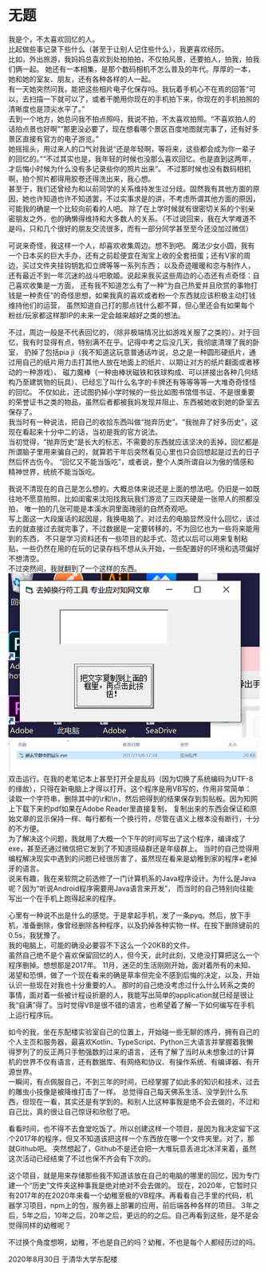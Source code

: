 无题
==========
我是个，不太喜欢回忆的人。  
比起做些事记录下些什么（甚至于让别人记住些什么），我更喜欢经历。  
比如，外出旅游，我妈妈总喜欢到处拍拍拍，不仅拍风景，还要拍人，拍我，拍我们俩一起。
她还有一本相集，是那个数码相机不怎么普及的年代。厚厚的一本，她和她的室友、朋友，还有各种各样的人一起。  
有一天她突然问我，能把这些相片电子化保存吗。我玩着手机心不在焉的回答“可以，去扫描一下就可以了，或者干脆用你现在的手机拍下来，你现在的手机拍照的清晰度也是顶尖水平了。”    
去到一个地方，她总问我不拍点照吗，我说不拍，不太喜欢拍照。“不喜欢拍人的话拍点景也好啊”“那更没必要了，现在想看哪个景区百度地图就完事了，还有好多景区直接有官方的电子游览。”  
她摇摇头，用过来人的口气对我说“还是年轻啊，等将来，这些都会成为你一辈子的回忆的。”“不过其实也是，我年轻的时候也没那么喜欢回忆。也是直到这两年，才后悔小时候为什么没有多记录些你的照片出来”。
不过那时候也没有数码相机啊，拍个照片都得用胶卷还得洗出来，我心想。  
甚至于，我们还曾经为和以前同学的关系维持发生过分歧。固然我有其他方面的原因，她也许知道也许不知道罢，不过实事求是的讲，不考虑所谓其他方面的原因，可能我的确是一个比较向前看的人吧。
除了在上学时候就有很密切关系的个别亲密朋友之外，也的确懒得维持和大多数人的关系。（不过说回来，我在大学难道不是吗，只和几个很好的朋友交流很多，而有一部分同学甚至至今还没加过微信）  
  
可说来奇怪，我这样一个人，却喜欢收集周边。想不到吧。
魔法少女小圆，我有一个日本买的巨大手办，还有之前趁便宜在淘宝上收的全套扭蛋；还有V家的周边，买过文件夹挂钩钥匙扣立牌等等一系列东西；
以及奇迹暖暖和恋与制作人，还有最近不到一年沉迷的战斗吧歌姬。说起来我买这些周边的心态还有点奇怪：自己喜欢收集是一方面，
还有我不知道怎么有了一种“为自己热爱并且欣赏的事物打钱是一种责任”的奇怪思想，如果我真的喜欢或者粉一个东西就应该积极主动打钱维持他们的运营，
虽然知道自己打的那点钱什么都不算，但心里还会有如果每个粉丝/玩家都这样那IP的未来一定会越来越好之类的想法。  
  
不过，周边一般是不代表回忆的，（除非极端情况比如游戏关服了之类的）。对于回忆，我有时显得有点，特别满不在乎。记得中考之后没几天，我彻底清理了我的卧室，
扔掉了包括pia ji（我不知道这玩意普通话咋说，总之是一种圆形硬纸片，通过用自己的纸片用力击打其他人放在地面上的纸片、以期让对方的纸片翻面或者移动的一种游戏）、
磁力魔棒（一种由棒状磁铁和铁球构成、可以拼接出各种几何结构乃至建筑物的玩具）、已经忘了叫什么名字的卡牌还有等等等等一大堆奇奇怪怪的回忆。
不仅如此，还试图扔掉小学时候的一些比如图书馆借书证、不是很重要的荣誉证书之类的物品，虽然后者都被我妈发现并阻止、东西被她收到她的卧室去保存了。  
我当时有一种说法，把自己的收拾东西叫做“抛弃历史”。“我抛弃了好多历史”，这现在看起来十分中二的话，当初是我的官方说法。  
当初觉得，“抛弃历史”是长大的标志，不需要的东西就应该坚决的丢掉，回忆都是所谓脑子里用来骗自己的，就算若干年后突然看见心里也只会回想起是过去的日子然后怀古伤今。
“回忆又不能当饭吃”，或者说，整个人类所谓自以为傲的情感和精神世界，统统不能当饭吃。  
  
我说不清现在的自己是怎么想的。大概总体来说还是上面的想法吧。仍旧是一如既往地不愿意拍照，比如闺蜜来沈阳找我玩我们游览了三四天硬是一张带人的照都没拍，
唯一拍的几张可能是本溪水洞里面瑰丽的自然奇观吧。  
写上面这一大段废话的起因是，我换电脑了。对过去的电脑显然没什么回忆，该过去的就直接过去就完事了，不过数据是一定要转移的，不为回忆也为一些将来能用到的东西，
不只是学习资料还有一些项目的起手式、范式以后可以用来复制粘贴，一些仍然在用的在玩的记录存档不想从头开始，一些配置好的环境和选项偏好不想清空。  
不过突然间，我就翻到了一个这样的东西。  
![](./img/1.png)
![](./img/2.png)
双击运行。在我的老笔记本上甚至打开全是乱码（因为切换了系统编码为UTF-8的缘故），只得在新电脑上才得以打开。这个程序是用VB写的，作用非常简单：
读取一个字符串，删除其中的\r和\n，然后把得到的结果保存到剪贴板。因为知网上下载下来的pdf如果在Adobe Reader里直接复制，
复制出来的东西会保证和原始文章的显示保持一样、每行都有一个换行符，尽管在语义上根本没有断行，十分的不方便。  
为了解决这个问题，我就用了大概一个下午的时间写出了这个程序，编译成了exe，甚至还通过微信把它发到了不知道班级群还是年级群上。
当时的自己觉得用编程解决现实中遇到的问题已经很厉害了，虽然现在看来是幼稚到家的程序+老掉牙的语言。  
说来有趣，我在来软院之前选修了一门计算机系的Java程序设计。为什么是Java呢？因为“听说Android程序需要用Java语言来开发”，
而当时的自己特别向往能写出一个在手机上跑得起来的程序。  
  
心里有一种说不出是什么的感觉。于是拿起手机，发了一条pyq。然后，放下手机，准备删除，像曾经删除各种程序，以及扔掉各种实物一样。在按下删除键前的0.5s，我犹豫了。  
我的电脑上，可能的确没必要容不下这么一个20KB的文件。  
虽然自己绝不是个喜欢保留回忆的人，但今天，此时此刻，又绝没打算把这么一个程序删掉。想想那是2017年。
11月，迷茫的生活刚刚开始，面对着所有的未知、渴望和恐惧，做了一个现在看来的确是草率但完全不感到后悔的决定，以及，开始认识一些现在对我也十分重要的人。
那时的自己绝没考虑过什么什么转系之类的事情，面对着一些被计程设折磨的人，我能写出简单的application就已经是很让我“自满”得了。当时觉得VB是很不错的语言，也希望着了解一下如何编写在手机上运行程序玩。  
  
如今的我，坐在东配楼实验室自己的位置上，开始碰一些无聊的炼丹，拥有自己的个人主页和服务器，最喜欢Kotlin、TypeScript、Python三大语言并掌握着我懒得罗列了的反正两只手勉强数的过来的语言，
还有了解了当时从未想象过的计算机的世界不仅有语言，还有数据库、有网络和协议、有操作系统、有编译器、有开源世界。  
一瞬间，有点佩服自己，不到三年的时间，已经掌握了如此多的知识和技术，过去的雕虫小技像是被降维打击了一样。
总觉得自己每天佛系生活、没学到什么东西，但现在一看，其实还是有学到的。和别人比这种事我是绝不会去做的，不过和自己比，真的很让自己惊讶和欣慰了吧。 

看看时间，也不得不去食堂吃饭了。所以创建这样一个项目，是因为我决定留下这个2017年的程序，但又不知道该把这样一个东西放在哪一个文件夹里。对了，那就Github吧。
突然想起了，Github不是还会把一大堆玩意丢进北冰洋来着，虽然这次活动已经结束了不过也保不齐会有下次的。  
  
这个项目，就是用来存储那些我不知道该放在自己的电脑的哪里的回忆，因为专门建一个“历史”文件夹这种事我是绝对绝对不会去做的。
现在，2020年，它暂时只有2017年的在2020年来看一个幼稚至极的VB程序。再看看自己手里的代码，机器学习项目，npm上的包，服务器上部署的应用，前后端各种各样的项目。
3年之后，5年之后，10年之后，20年之后，更远的的之后。自己再看到这些，是不是会觉得同样的幼稚呢？  

不过换个角度想啊，幼稚，不也是自己的吗？幼稚，不也是每个人都经历过的吗。

2020年8月30日 于清华大学东配楼